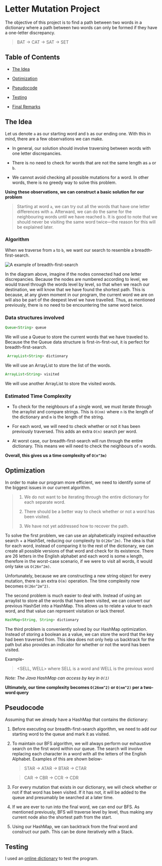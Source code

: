 
# Letter Mutation Project

 
The objective of this project is to find a path between two words in a dictionary where a path between two words can only be formed if they have a one-letter discrepancy.

> BAT -> CAT -> SAT -> SET

## Table of Contents

- [The Idea](#the-idea)

- [Optimization](#optimization)

- [Pseudocode](#pseudocode)

- [Testing](#testing)

- [Final Remarks](#final-remarks)

## The Idea

Let us denote `a` as our starting word and `b` as our ending one. With this in mind, there are a few observations we can make. 

- In general, our solution should involve traversing between words with one letter discrepancies.

- There is no need to check for words that are not the same length as `a` or `b`.

- We cannot avoid checking all possible mutations for a word. In other words, there is no greedy way to solve this problem. 

**Using these observations, we can construct a basic solution for our problem**

> Starting at word `a`, we can try out all the words that have one letter differences with `a`. Afterward, we can do the same for the neighbouring words until we have reached `b`.  It is good to note that we should never be visiting the same word twice—the reason for this will be explained later.

### Algorithm 
When we traverse from `a` to `b`, we want our search to resemble a breadth-first-search.

![A example of breadth-first-search](https://upload.wikimedia.org/wikipedia/commons/thumb/3/33/Breadth-first-tree.svg/1200px-Breadth-first-tree.svg.png)

In the diagram above, imagine if the nodes connected had one letter discrepancies. Because the nodes are numbered according to level, we would travel through the words level by level, so that when we reach our destination, we will know that we have found the shortest path. This is because, at any given moment in our program, the current word we are on will also be part of the deepest level we have travelled. Thus, as mentioned previously, there is no need to be encountering the same word twice. 

### Data structures involved
```Java 
Queue<String> queue
```  
We will use a Queue to store the current words that we have traveled to. Because the the Queue data structure is first-in-first-out, it is perfect for breadth-first-search.
```Java 
 ArrayList<String> dictionary
``` 
 We will use an ArrayList to store the list of the words.
```Java 
ArrayList<String> visited
``` 
We will use another ArrayList to store the visited words.

### Estimated Time Complexity
- To check for the neighbours of a single word, we must iterate through the arraylist and compare strings. This is `O(nm)` where `n` is the length of the dictionary and `m` is the length of the string.

- For each word, we will need to check whether or not it has been previously traversed. This adds an extra `O(n)` search per word. 

- At worst case, our breadth-first-search will run through the entire dictionary. This means we will need to check the neighbours of `n` words.

**Overall, this gives us a time complexity of `O(n^3m)`**

## Optimization
In order to make our program more efficient, we need to identify some of the biggest issues in our current algorithm.

> 1. We do not want to be iterating through the entire dictionary for each separate word.
> 
>2. There should be a better way to check whether or not a word has been visited.
>
>3. We have not yet addressed how to recover the path.

To solve the first problem, we can use an alphabetically inspired exhaustive search + a HashSet, reducing our complexity to `O(26n^2m)`. The idea is that for each word, instead of comparing it to the rest of the dictionary, we can create all possible versions of that word and check for its existence. There are 26 letters in the English alphabet and each word is some `m` length, therefore in the worst-case scenario, if we were to visit all words, it would only take us `O(26n^2m)`. 

Unfortunately, because we are constructing a new string object for every mutation, there is an extra `O(m)` operation. The time complexity now becomes `O(26n^2m^2)`.

The second problem is much easier to deal with. Instead of using an arraylist to store all the words that have been visited, we can convert our previous HashSet into a HashMap. This allows us to relate a value to each word, and that value can represent visitation or lack thereof. 

```Java
HashMap<String, String> dictionary
```
The third problem is conveniently solved by our HashMap optimization. Instead of storing a boolean as a value, we can store the word that the key had been traversed from. This idea does not only help us backtrack for the path but also provides an indicator for whether or not the word has been visited.

Example-

> <SELL, WELL> where SELL is a word and WELL is the previous word 

*Note: The Java HashMap can access by key in `O(1)`*

**Ultimately, our time complexity becomes `O(26nm^2)` or `O(nm^2)` per a two-word query**

## Pseudocode
Assuming that we already have a HashMap that contains the dictionary: 

1. Before executing our breadth-first-search algorithm, we need to add our starting word to the queue and mark it as visited.

2. To maintain our BFS algorithm, we will always perform our exhaustive search on the first word within our queue. The search will involve replacing each character in a word with all the letters of the English Alphabet. Examples of this are shown below-
	> STAR -> ATAR -> BTAR -> CTAR
	
	> CAR -> CBR -> CCR -> CDR

3. For every mutation that exists in our dictionary, we will check whether or not if that word has been visited. If it has not, it will be added to the queue and presumably be searched at a later time. 

4. If we are ever to run into the final word, we can end our BFS. As mentioned previously, BFS will traverse level by level, thus making any current node also the shortest path from the start. 

5. Using our HashMap, we can backtrack from the final word and construct our path. This can be done iteratively with a Stack. 

## Testing

I used an [online dictionary](http://www.mieliestronk.com/corncob_lowercase.txt) to test the program.




